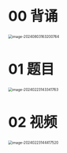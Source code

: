 # 00 背诵

<img src="https://cvp.oss-cn-shanghai.aliyuncs.com/picgo/202408031632159.png" alt="image-20240803163200764" style="zoom:50%;" />



# 01 题目

<img src="https://cvp.oss-cn-shanghai.aliyuncs.com/picgo/202402231433837.png" alt="image-20240223143341763" style="zoom:50%;" />



# 02 视频

<img src="https://cvp.oss-cn-shanghai.aliyuncs.com/picgo/202402231444752.png" alt="image-20240223144417520" style="zoom:50%;" />